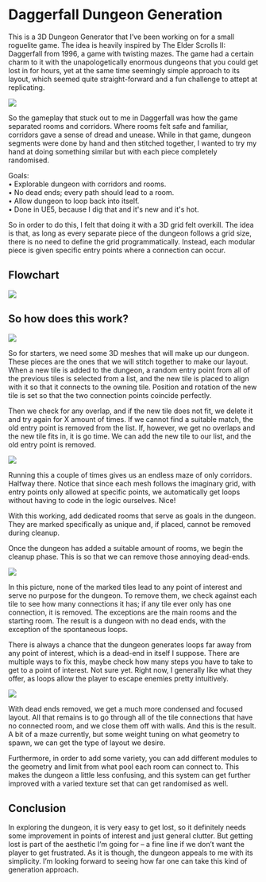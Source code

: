 # Daggerfall Dungeon Generation
This is a 3D Dungeon Generator that I’ve been working on for a small roguelite game. The idea is heavily inspired by The Elder Scrolls II: Daggerfall from 1996, a game with twisting mazes. The game had a certain charm to it with the unapologetically enormous dungeons that you could get lost in for hours, yet at the same time seemingly simple approach to its layout, which seemed quite straight-forward and a fun challenge to attept at replicating.  

<a href="https://i.imgur.com/wwIm15J.mp4">![](https://raw.githubusercontent.com/david-crosson/dungeongenerator/main/turnaround.gif)</a>

So the gameplay that stuck out to me in Daggerfall was how the game separated rooms and corridors. Where rooms felt safe and familiar, corridors gave a sense of dread and unease. While in that game, dungeon segments were done by hand and then stitched together, I wanted to try my hand at doing something similar but with each piece completely randomised. 

Goals:  
• Explorable dungeon with corridors and rooms.  
• No dead ends; every path should lead to a room.  
• Allow dungeon to loop back into itself.  
• Done in UE5, because I dig that and it's new and it's hot.

So in order to do this, I felt that doing it with a 3D grid felt overkill. The idea is that, as long as every separate piece of the dungeon follows a grid size, there is no need to define the grid programmatically. Instead, each modular piece is given specific entry points where a connection can occur.

## Flowchart
![](https://github.com/david-crosson/dungeongenerator/blob/main/dungeonflowchart.png)

## So how does this work?
![](https://raw.githubusercontent.com/david-crosson/dungeongenerator/main/image3.png)  

So for starters, we need some 3D meshes that will make up our dungeon. These pieces are the ones that we will stitch together to make our layout. When a new tile is added to the dungeon, a random entry point from all of the previous tiles is selected from a list, and the new tile is placed to align with it so that it connects to the owning tile. Position and rotation of the new tile is set so that the two connection points coincide perfectly.

Then we check for any overlap, and if the new tile does not fit, we delete it and try again for X amount of times. If we cannot find a suitable match, the old entry point is removed from the list. If, however, we get no overlaps and the new tile fits in, it is go time. We can add the new tile to our list, and the old entry point is removed.  

![](https://raw.githubusercontent.com/david-crosson/dungeongenerator/main/image4.gif)  

Running this a couple of times gives us an endless maze of only corridors. Halfway there. Notice that since each mesh follows the imaginary grid, with entry points only allowed at specific points, we automatically get loops without having to code in the logic ourselves. Nice!

With this working, add dedicated rooms that serve as goals in the dungeon. They are marked specifically as unique and, if placed, cannot be removed during cleanup.

Once the dungeon has added a suitable amount of rooms, we begin the cleanup phase. This is so that we can remove those annoying dead-ends.  

![](https://raw.githubusercontent.com/david-crosson/dungeongenerator/main/image1.png)  

In this picture, none of the marked tiles lead to any point of interest and serve no purpose for the dungeon. To remove them, we check against each tile to see how many connections it has; if any tile ever only has one connection, it is removed. The exceptions are the main rooms and the starting room. The result is a dungeon with no dead ends, with the exception of the spontaneous loops.

There is always a chance that the dungeon generates loops far away from any point of interest, which is a dead-end in itself I suppose. There are multiple ways to fix this, maybe check how many steps you have to take to get to a point of interest. Not sure yet. Right now, I generally like what they offer, as loops allow the player to escape enemies pretty intuitively.

![](https://raw.githubusercontent.com/david-crosson/dungeongenerator/main/image2.png)  

With dead ends removed, we get a much more condensed and focused layout. All that remains is to go through all of the tile connections that have no connected room, and we close them off with walls. And this is the result. A bit of a maze currently, but some weight tuning on what geometry to spawn, we can get the type of layout we desire.

Furthermore, in order to add some variety, you can add different modules to the geometry and limit from what pool each room can connect to. This makes the dungeon a little less confusing, and this system can get further improved with a varied texture set that can get randomised as well.

## Conclusion
In exploring the dungeon, it is very easy to get lost, so it definitely needs some improvement in points of interest and just general clutter. But getting lost is part of the aesthetic I’m going for – a fine line if we don’t want the player to get frustrated. As it is though, the dungeon appeals to me with its simplicity. I’m looking forward to seeing how far one can take this kind of generation approach.
